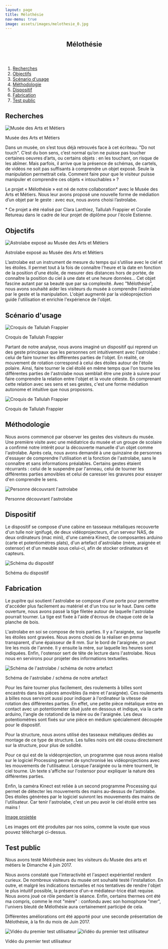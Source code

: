 ```yaml
---
layout: page
title: Mélothésie
nav-menu: true
image: assets/images/melothesie_0.jpg
---
```


<!-- Main -->
<div id="main" class="alt">

<!-- One -->
<section id="one">
	<div class="inner">
		<header class="major">
			<h1>Mélothésie</h1>
		</header>
		<ol>
			<li><a href="#recherches">Recherches</a></li>
			<li><a href="#objectifs">Objectifs</a></li>
			<li><a href="#scenario">Scénario d'usage</a></li>
			<li><a href="#methodologie">Méthodologie</a></li>
			<li><a href="#dispositif">Dispositif</a></li>
			<li><a href="#fabrication">Fabrication</a></li>
			<li><a href="#test">Test public</a></li>
		</ol>

<!-- Content -->
<h2 id="recherches">Recherches</h2>
<span class="image fit"><img src="assets/images/melothesie_0.jpg" alt="Musée des Arts et Métiers" /></span>
<p class="caption">Musée des Arts et Métiers</p>
<p>Dans un musée, on s’est tous déjà retrouvés face à cet écriteau. "Do not touch". C’est du bon sens, c’est normal qu’on ne puisse pas toucher certaines oeuvres d’arts, ou certains objets : en les touchant, on risque de les abîmer. Mais parfois, il arrive que la présence de schémas, de cartels, de vidéos ne soit pas suffisants à comprendre un objet exposé. Seule la manipulation permettrait cela. Comment faire pour que le visiteur puisse manipuler et comprendre ces objets « intouchables » ?</p>
<p>Le projet « Mélothésie » est né de notre collaboration* avec le Musée des Arts et Métiers. Nous leur avons proposé une nouvelle forme de médiation d’un objet par le geste : avec eux, nous avons choisi l’astrolabe.</p>
<p>* Ce projet a été réalisé par Clara Lanthiez, Tallulah Frappier et Coralie Retureau dans le cadre de leur projet de diplôme pour l'école Estienne.</p>

<h2 id="objectifs">Objectifs</h2>
<span class="image fit"><img src="assets/images/melothesie_3.jpg" alt="Astrolabe exposé au Musée des Arts et Métiers" /></span>
<p class="caption">Astrolabe exposé au Musée des Arts et Métiers</p>
<p>L’astrolabe est un instrument de mesure du temps qui s’utilise avec le ciel et les étoiles. Il permet tout à la fois de connaître l'heure et la date en fonction de la position d'une étoile, de mesurer des distances hors de portée, de connaître la position du ciel à une date et une heure données... Cet objet fascine autant par sa beauté que par sa complexité. Avec "Mélothésie", nous avons souhaité aider les visiteurs du musée à comprendre l'astrolabe par le geste et la manipulation. L'objet augmenté par la vidéoprojection guide l'utilisation et enrichie l'expérience de l'objet.</p>

<h2 id="scenario">Scénario d'usage</h2>
<span class="image fit"><img src="assets/images/melothesie_8.jpg" alt="Croquis de Tallulah Frappier" /></span>
<p class="caption">Croquis de Tallulah Frappier</p>
<p>Partant de notre analyse, nous avons imaginé un dispositif qui reprend un des geste principaux que les personnes ont intuitivement avec l'astrolabe : celui de faire tourner les différentes parties de l'objet. En réalité, ce mouvement de rotation correspond à celui des étoiles autour de l'étoile polaire. Ainsi, faire tourner le ciel étoilé en même temps que l'on tourne les différentes parties de l'astrolabe nous semblait être une piste à suivre pour faire comprendre la relation entre l'objet et la voute céleste. En comprenant cette relation avec ses sens et ses gestes, c'est une forme médiation autonome et intuitive que nous proposons.</p>
<span class="image fit"><img src="assets/images/melothesie_5.jpg" alt="Croquis de Tallulah Frappier" /></span>
<p class="caption">Croquis de Tallulah Frappier</p>

<h2 id="methodologie">Méthodologie</h2>
<p>Nous avons commencé par observer les gestes des visiteurs du musée. Une première visite avec une médiatrice du musée et un groupe de scolaire a confirmé notre intérêt pour la découverte manuelle d'un objet comme l'astrolabe. Après cela, nous avons demandé à une quinzaine de personnes d'essayer de comprendre l'utilisation et la fonction de l'astrolabe, sans le connaître et sans informations préalables. Certains gestes étaient récurrants : celui de le suspendre par l'anneau, celui de tourner les différentes parties amovibles et celui de caresser les gravures pour essayer d'en comprendre le sens.</p>
<span class="image fit"><img src="assets/images/melothesie_4.jpg" alt="Personne découvrant l'astrolabe" /></span>
<p class="caption">Personne découvrant l'astrolabe</p>

<h2 id="dispositif">Dispositif</h2>
<p>Le dispositif se compose d'une cabine en tasseaux métaliques recouverte d'un tulle noir ignifugé, de deux vidéoprojecteurs, d'un serveur NAS, de deux ordinateurs (mac mini), d'une caméra Kinect, de composantes arduino (carte et potentiomètres plats), d'un artefact d'astrolabe (mère, araignée et ostensor) et d'un meuble sous celui-ci, afin de stocker ordinateurs et capteurs.</p>
<span class="image fit"><img src="assets/images/melothesie_2.png" alt="Schéma du dispositif" /></span>
<p class="caption">Schéma du dispositif</p>

<h2 id="fabrication">Fabrication</h2>
<p>Le pupitre qui soutient l'astrolabe se compose d'une porte pour permettre d'accéder plus facilement au matériel et d'un trou sur le haut. Dans cette ouverture, nous avons passé la tige filetée autour de laquelle l'astrolabe pourrait tourner. La tige est fixée à l'aide d'écrous de chaque coté de la planche de bois.<p>
<p>L'astrolabe en soi se compose de trois parties. Il y a l'araignée, sur laquelle les étoiles sont gravées. Nous avons choisi de la réaliser en pmma transparent, d'une épaisseur de 8 mm. Sur le bord de l'araignée, on peut lire les mois de l'année. Il y ensuite la mère, sur laquelle les heures sont indiquées. Enfin, l'ostensor sert de tête de lecture dans l'astrolabe. Nous nous en servirons pour projeter des informations textuelles.</p>
<span class="image fit"><img src="assets/images/melothesie_1.png" alt="Schéma de l'astrolabe / schéma de notre artefact" /></span>
<p class="caption">Schéma de l'astrolabe / schéma de notre artefact</p>
<p>Pour les faire tourner plus facilement, des roulements à billes sont encastrés dans les pièces amovibles (la mère et l'araignée). Ces roulements à billes nous serviront aussi pour indiquer à l'ordinateur la vitesse de rotation des différentes parties. En effet, une petite pièce métalique entre en contact avec un potentiomèter situé juste en dessous et indique, via la carte arduino, l'angle de rotationd de la mère ou de l'araignée. Les deux potentiomètres sont fixés sur une pièce en médium spécialement découpée pour le dispositif.</p>
<p>Pour la structure, nous avons utilisé des tasseaux métaliques dédiés au montage de ce type de structure. Les tulles noirs ont été cousu directement sur la structure, pour plus de solidité.</p>
<p>Pour ce qui est de la vidéoprojection, un programme que nous avons réalisé sur le logiciel Processing permet de synchronisé les vidéoprojections avec les mouvements de l'utilisateur. Lorsque l'araignée ou la mère tournent, le ciel tourne. Un texte s'affiche sur l'ostensor pour expliquer la nature des différentes parties.</p>
<p>Enfin, la caméra Kinect est reliée à un second programme Processing qui permet de détecter les mouvements des mains au-dessus de l'astrolabe. Des étoiles générées par le logiciel suivront les mouvements des mains de l'utilisateur. Car tenir l'astrolabe, c'est un peu avoir le ciel étoilé entre ses mains !</p>
<a href="#" class="button icon fa-download">Image projetée</a>
<p>Les images ont été produites par nos soins, comme la voute que vous pouvez téléchargé ci-dessus.</p>

<h2 id="test">Test public</h2>
<p>Nous avons testé Mélothésie avec les visiteurs du Musée des arts et métiers le Dimanche 4 juin 2017.</p>
<p>Nous avons constaté que l'interactivité et l'aspect expérientiel rendent curieux. De nombreux visiteurs du musée ont souhaité testé l'installation. En outre, et malgré les indications textuelles et nos tentatives de rendre l'objet le plus intuitif possible, la présence d'un-e médiateur-trice était requise. Nous avons joué ce rôle pendant la séance. Enfin, certains thermes ont été ma compris, comme le mot "mère" : confondu avec son homophone "mer", l'univers bleuté de Mélothésie aura certainement participé de cela.</p>
<p>Différentes améliorations ont été apporté pour une seconde présentation de Mélothésie, à la fin du mois de Juin 2017.</p>
<span class="image fit"><img src="assets/images/melothesie_6.jpg" alt="Vidéo du premier test utilisateur" /></span>
<span class="image fit"><img src="assets/images/melothesie_7.jpg" alt="Vidéo du premier test utilisateur" /></span>
<p class="caption">Vidéo du premier test utilisateur</p>

